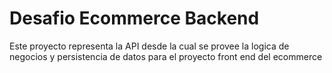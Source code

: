 # Desafio Ecommerce Backend

Este proyecto representa la API desde la cual se provee la logica de negocios y persistencia de datos para el proyecto front end del ecommerce